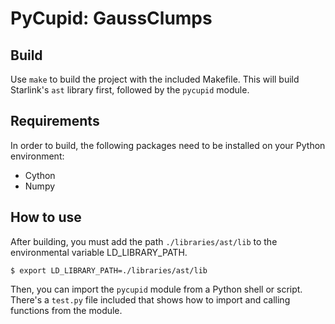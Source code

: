 # PyCupid: GaussClumps

## Build
Use ```make``` to build the project with the included Makefile. This will build Starlink's ```ast``` library first, followed
by the ```pycupid``` module.

## Requirements
In order to build, the following packages need to be installed on your Python environment:

* Cython
* Numpy

## How to use
After building, you must add the path ```./libraries/ast/lib``` to the environmental variable LD_LIBRARY_PATH. 

```
$ export LD_LIBRARY_PATH=./libraries/ast/lib
```

Then, you can import the ```pycupid``` module from a Python shell 
or script. There's a ```test.py``` file included that shows how to import and calling functions from the module.
